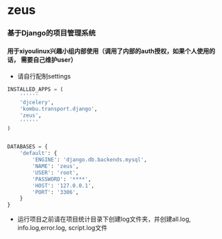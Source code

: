 # zeus
### 基于Django的项目管理系统
#### 用于xiyoulinux兴趣小组内部使用（调用了内部的auth授权，如果个人使用的话， 需要自己维护user）

* 请自行配制settings

```python
INSTALLED_APPS = (
    ''''''
    'djcelery',
    'kombu.transport.django',
    'zeus',
    ''''''
)
```
```python

DATABASES = {
    'default': {
        'ENGINE': 'django.db.backends.mysql',
        'NAME': 'zeus',
        'USER': 'root',
        'PASSWORD': '****',
        'HOST': '127.0.0.1',
        'PORT': '3306',
    }
}
```
* 运行项目之前请在项目统计目录下创建log文件夹，并创建all.log, info.log,error.log, script.log文件
 